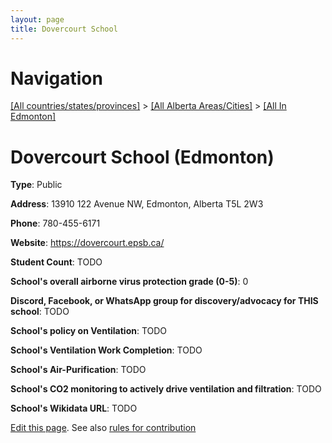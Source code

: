 ```yaml
---
layout: page
title: Dovercourt School
---
```

# Navigation

[[All countries/states/provinces]](../../..) > [[All Alberta Areas/Cities]](../..) > [[All In Edmonton]](..)

# Dovercourt School (Edmonton)

**Type**: Public

**Address**: 13910 122 Avenue NW, Edmonton, Alberta T5L 2W3

**Phone**: 780-455-6171

**Website**: <https://dovercourt.epsb.ca/>

**Student Count**: TODO

**School's overall airborne virus protection grade (0-5)**: 0

**Discord, Facebook, or WhatsApp group for discovery/advocacy for THIS school**: TODO

**School's policy on Ventilation**: TODO

**School's Ventilation Work Completion**: TODO

**School's Air-Purification**: TODO

**School's CO2 monitoring to actively drive ventilation and filtration**: TODO

**School's Wikidata URL**: TODO


[Edit this page](https://github.com/ventilate-schools/AB/edit/main/./Edmonton/Dovercourt_School.md). See also [rules for contribution](../../../contribution-rules/)